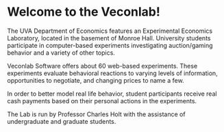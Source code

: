 # Welcome to the Veconlab!

The UVA Department of Economics features an Experimental Economics Laboratory, located in the
basement of Monroe Hall. University students participate in computer-based experiments
investigating auction/gaming behavior and a variety of other topics.

Veconlab Software offers about 60 web-based experiments. These experiments evaluate
behavioral reactions to varying levels of information, opportunities to negotiate, and changing
prices to name a few.

In order to better model real life behavior, student participants receive real cash payments based
on their personal actions in the experiments.

The Lab is run by Professor Charles Holt with the assistance of undergraduate and graduate
students.
